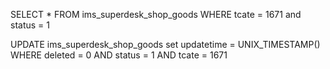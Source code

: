 


SELECT * FROM ims_superdesk_shop_goods WHERE tcate = 1671 and status = 1


UPDATE ims_superdesk_shop_goods set updatetime = UNIX_TIMESTAMP() WHERE deleted = 0 AND status = 1 AND tcate = 1671